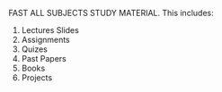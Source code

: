 FAST ALL SUBJECTS STUDY MATERIAL.
This  includes:


1) Lectures Slides
2) Assignments
3) Quizes
4) Past Papers
5) Books
6) Projects
